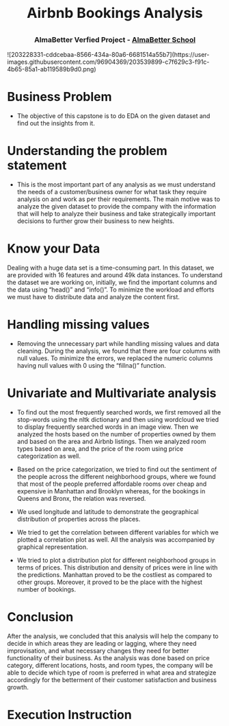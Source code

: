 # **<h3 align="center">Airbnb Bookings Analysis</h1>**

<h3 align="center"> AlmaBetter Verfied Project - <a href="https://www.almabetter.com/"> AlmaBetter School </a> </h5>
![203228331-cddcebaa-8566-434a-80a6-6681514a55b7](https://user-images.githubusercontent.com/96904369/203539899-c7f629c3-f91c-4b65-85a1-ab119589b9d0.png)

# Business Problem
- The objective of this capstone is to do EDA on the given dataset and find out the insights from it.
# Understanding the problem statement
- This is the most important part of any analysis as we must understand the needs of a customer/business owner for what task they require analysis on and work as per their requirements. The main motive was to analyze the given dataset to provide the company with the information that will help to analyze their business and take strategically important decisions to further grow their business to new heights.
# Know your Data
Dealing with a huge data set is a time-consuming part. In this dataset, we are provided with 16 features and around 49k data instances. To understand the dataset we are working on, initially, we find the important columns and the data using “head()” and “info()”. To minimize the workload and efforts we must have to distribute data and analyze the content first.
# Handling missing values
- Removing the unnecessary part while handling missing values and data cleaning. During the analysis, we found that there are four columns with null values. To minimize the errors, we replaced the numeric columns having null values with 0 using the “fillna()” function.
# Univariate and Multivariate analysis
- To find out the most frequently searched words, we first removed all the stop-words using the nltk dictionary and then using wordcloud we tried to display frequently searched words in an image view. Then we analyzed the hosts based on the number of properties owned by them and based on the area and Airbnb listings. Then we analyzed room types based on area, and the price of the room using price categorization as well.

- Based on the price categorization, we tried to find out the sentiment of the people across the different neighborhood groups, where we found that most of the people preferred affordable rooms over cheap and expensive in Manhattan and Brooklyn whereas, for the bookings in Queens and Bronx, the relation was reversed.
- We used longitude and latitude to demonstrate the geographical distribution of properties across the places.
- We tried to get the correlation between different variables for which we plotted a correlation plot as well. All the analysis was accompanied by graphical representation.
- We tried to plot a distribution plot for different neighborhood groups in terms of prices. This distribution and density of prices were in line with the predictions. Manhattan proved to be the costliest as compared to other groups. Moreover, it proved to be the place with the highest number of bookings.

# Conclusion
After the analysis, we concluded that this analysis will help the company to decide in which areas they are leading or lagging, where they need improvisation, and what necessary changes they need for better functionality of their business. As the analysis was done based on price category, different locations, hosts, and room types, the company will be able to decide which type of room is preferred in what area and strategize accordingly for the betterment of their customer satisfaction and business growth.

# Execution Instruction
